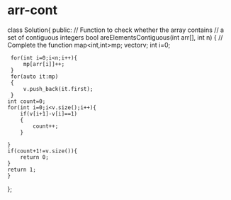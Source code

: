 # arr-cont
class Solution{
    public:
    // Function to check whether the array contains
    // a set of contiguous integers
    bool areElementsContiguous(int arr[], int n)
    {
	// Complete the function
     map<int,int>mp;
     vector<int>v;
     int i=0;
     
     for(int i=0;i<n;i++){
         mp[arr[i]]++;
     }
     for(auto it:mp)
     {
         v.push_back(it.first);
     }
	int count=0;
	for(int i=0;i<v.size();i++){
	    if(v[i+1]-v[i]==1)
	    {
	        count++;
	    }
	    
	}
	if(count+1!=v.size()){
	    return 0;
	}
	return 1;
    }
};
